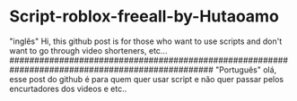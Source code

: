 # Script-roblox-freeall-by-Hutaoamo

"inglês"
Hi, this github post is for those who want to use scripts and don't want to go through video shorteners, etc...
#################################################################################################
"Português"
olá, esse post do github é para quem quer usar script e não quer passar pelos encurtadores dos videos e etc..




























































































